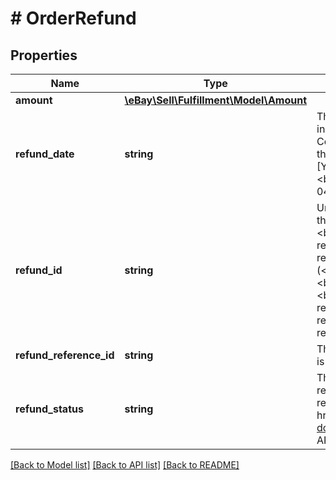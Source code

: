 # # OrderRefund

## Properties

Name | Type | Description | Notes
------------ | ------------- | ------------- | -------------
**amount** | [**\eBay\Sell\Fulfillment\Model\Amount**](Amount.md) |  | [optional]
**refund_date** | **string** | The date and time that the refund was issued. This timestamp is in ISO 8601 format, which uses the 24-hour Universal Coordinated Time (UTC) clock. This field is not returned until the refund has been issued. &lt;br&gt;&lt;br&gt;&lt;b&gt;Format:&lt;/b&gt; &lt;code&gt;[YYYY]-[MM]-[DD]T[hh]:[mm]:[ss].[sss]Z&lt;/code&gt; &lt;br&gt;&lt;b&gt;Example:&lt;/b&gt; &lt;code&gt;2015-08-04T19:09:02.768Z&lt;/code&gt; | [optional]
**refund_id** | **string** | Unique identifier of a refund that was initiated for an order through the &lt;b&gt;issueRefund&lt;/b&gt; method. If the &lt;b&gt;issueRefund&lt;/b&gt; method was used to issue one or more refunds at the line item level, these refund identifiers are returned at the line item level instead (&lt;b&gt;lineItems.refunds.refundId&lt;/b&gt; field).&lt;br&gt;&lt;br&gt; A &lt;b&gt;refundId&lt;/b&gt; value is returned in the response of the &lt;b&gt;issueRefund&lt;/b&gt; method, and this same value will be returned in the &lt;b&gt;getOrders&lt;/b&gt; and &lt;b&gt;getOrders&lt;/b&gt; responses for pending and completed refunds. For other refunds, see the &lt;b&gt;refundReferenceId&lt;/b&gt; field. | [optional]
**refund_reference_id** | **string** | The eBay-generated unique identifier for the refund. This field is not returned until the refund has been issued. | [optional]
**refund_status** | **string** | This enumeration value indicates the current status of the refund to the buyer. This container is always returned for each refund. For implementation help, refer to &lt;a href&#x3D;&#39;https://developer.ebay.com/api-docs/sell/fulfillment/types/sel:RefundStatusEnum&#39;&gt;eBay API documentation&lt;/a&gt; | [optional]

[[Back to Model list]](../../README.md#models) [[Back to API list]](../../README.md#endpoints) [[Back to README]](../../README.md)
